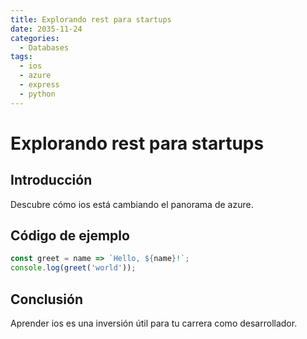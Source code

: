 ```yaml
---
title: Explorando rest para startups
date: 2035-11-24
categories:
  - Databases
tags:
  - ios
  - azure
  - express
  - python
---
```


# Explorando rest para startups

## Introducción

Descubre cómo ios está cambiando el panorama de azure.

## Código de ejemplo

```javascript
const greet = name => `Hello, ${name}!`;
console.log(greet('world'));
```

## Conclusión

Aprender ios es una inversión útil para tu carrera como desarrollador.